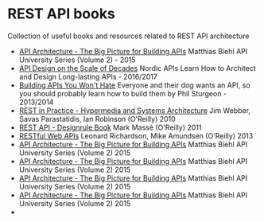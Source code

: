 # REST API books
Collection of useful books and resources related to REST API architecture

* [API Architecture - The Big Picture for Building APIs](https://tdonker.nl/restapibooks/api_architecture_biehl.pdf) Matthias Biehl API University Series (Volume 2) - 2015
* [API Design on the Scale of Decades](https://tdonker.nl/restapibooks/API-Design-on-the-scale-of-Decades.pdf) Nordic APIs Learn How to Architect and Design
Long-lasting APIs - 2016/2017
* [Building APIs You Won't Hate](https://tdonker.nl/restapibooks/build-apis-you-wont-hate-everyone-phil-sturgeon(www.ebook-dl.com).pdf) Everyone and their dog wants an API, so you should probably learn
how to build them by Phil Sturgeon - 2013/2014
* [REST in Practice - Hypermedia and Systems Architecture](https://tdonker.nl/restapibooks/REST_in_Practice_by_Ian_Robinson.pdf) Jim Webber, Savas Parastatidis, Ian Robinson (O'Reilly) 2010
* [REST API - Designrule Book](https://tdonker.nl/restapibooks/REST-API-Design-Rulebook.pdf) Mark Massé (O'Reilly) 2011
* [RESTful Web APIs](https://tdonker.nl/restapibooks/RESTful_Web_APIs.pdf) Leonard Richardson, Mike Amundsen (O'Reilly) 2013
* [API Architecture - The Big Picture for Building APIs](https://tdonker.nl/restapibooks/api_architecture_biehl.pdf) Matthias Biehl API University Series (Volume 2) 2015
* [API Architecture - The Big Picture for Building APIs](https://tdonker.nl/restapibooks/api_architecture_biehl.pdf) Matthias Biehl API University Series (Volume 2) 2015
* [API Architecture - The Big Picture for Building APIs](https://tdonker.nl/restapibooks/api_architecture_biehl.pdf) Matthias Biehl API University Series (Volume 2) 2015
* [API Architecture - The Big Picture for Building APIs](https://tdonker.nl/restapibooks/api_architecture_biehl.pdf) Matthias Biehl API University Series (Volume 2) 2015
* 

